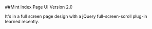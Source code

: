 ##Mint Index Page UI Version 2.0

It's in a full screen page design with a jQuery full-screen-scroll plug-in learned recently. 
